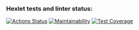 ### Hexlet tests and linter status:
[![Actions Status](https://github.com/Polt0s/frontend-project-lvl3/workflows/hexlet-check/badge.svg)](https://github.com/Polt0s/frontend-project-lvl3/actions)
[![Maintainability](https://api.codeclimate.com/v1/badges/869f357badf4a5f6d712/maintainability)](https://codeclimate.com/github/Polt0s/frontend-project-lvl3/maintainability)
[![Test Coverage](https://api.codeclimate.com/v1/badges/869f357badf4a5f6d712/test_coverage)](https://codeclimate.com/github/Polt0s/frontend-project-lvl3/test_coverage)
